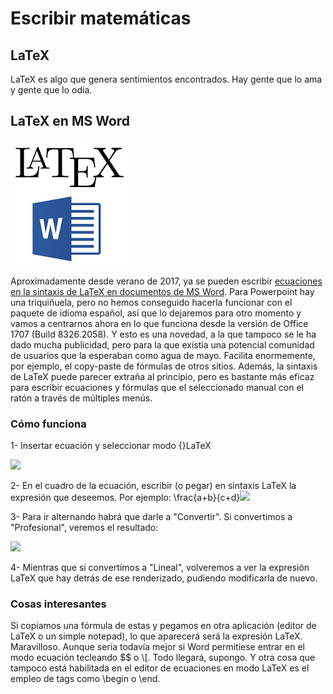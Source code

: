 # Escribir matemáticas

## LaTeX

LaTeX es algo que genera sentimientos encontrados. Hay gente que lo ama y gente que lo odia.

## LaTeX en MS Word

![](/assets/import.png)

Aproximadamente desde verano de 2017, ya se pueden escribir [ecuaciones en la sintaxis de LaTeX en documentos de MS Word](https://blogs.msdn.microsoft.com/murrays/2017/07/30/latex-math-in-office/). Para Powerpoint hay una triquiñuela, pero no hemos conseguido hacerla funcionar con el paquete de idioma español, así que lo dejaremos para otro momento y vamos a centrarnos ahora en lo que funciona desde la versión de Office 1707 \(Build 8326.2058\). Y esto es una novedad, a la que tampoco se le ha dado mucha publicidad, pero para la que existía una potencial comunidad de usuarios que la esperaban como agua de mayo. Facilita enormemente, por ejemplo, el copy-paste de fórmulas de otros sitios. Además, la sintaxis de LaTeX puede parecer extraña al principio, pero es bastante más eficaz para escribir ecuaciones y fórmulas que el seleccionado manual con el ratón a través de múltiples menús.

### Cómo funciona

1- Insertar ecuación y seleccionar modo {}LaTeX

[![](https://3.bp.blogspot.com/--1Y6LYgFEyc/Wb581DFkHlI/AAAAAAAAEZQ/sFbWA_N97YoYEMd5OZWCbCiO9ueDjKbVwCEwYBhgL/s1600/word01.jpg)](https://3.bp.blogspot.com/--1Y6LYgFEyc/Wb581DFkHlI/AAAAAAAAEZQ/sFbWA_N97YoYEMd5OZWCbCiO9ueDjKbVwCEwYBhgL/s1600/word01.jpg)

2- En el cuadro de la ecuación, escribir \(o pegar\) en sintaxis LaTeX la expresión que deseemos. Por ejemplo: \frac{a+b}{c+d}[![](https://4.bp.blogspot.com/-88omupwe07Q/Wb581My8ZzI/AAAAAAAAEZY/j9-Yft7EQ9AIjDeG4MYRKwZ_qwlyARAcACEwYBhgL/s1600/word02.jpg)](https://4.bp.blogspot.com/-88omupwe07Q/Wb581My8ZzI/AAAAAAAAEZY/j9-Yft7EQ9AIjDeG4MYRKwZ_qwlyARAcACEwYBhgL/s1600/word02.jpg)

3- Para ir alternando habrá que darle a "Convertir". Si convertimos a "Profesional", veremos el resultado:

[![](https://3.bp.blogspot.com/-bTZkagvVTSo/Wb581fq-jHI/AAAAAAAAEZY/9BAqXSmvb_kq3o6lq-A-LyN1biErDqb1QCEwYBhgL/s1600/word03.jpg)](https://3.bp.blogspot.com/-bTZkagvVTSo/Wb581fq-jHI/AAAAAAAAEZY/9BAqXSmvb_kq3o6lq-A-LyN1biErDqb1QCEwYBhgL/s1600/word03.jpg)

4- Mientras que si convertimos a "Lineal", volveremos a ver la expresión LaTeX que hay detrás de ese renderizado, pudiendo modificarla de nuevo.

### Cosas interesantes

Si copiamos una fórmula de estas y pegamos en otra aplicación \(editor de LaTeX o un simple notepad\), lo que aparecerá será la expresión LaTeX. Maravilloso. Aunque sería todavía mejor si Word permitiese entrar en el modo ecuación tecleando $$ o \\[. Todo llegará, supongo. Y otra cosa que tampoco está habilitada en el editor de ecuaciones en modo LaTeX es el empleo de tags como \begin o \end.


